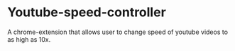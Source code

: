 # Youtube-speed-controller
A chrome-extension that allows user to change speed of youtube videos to as high as 10x.

